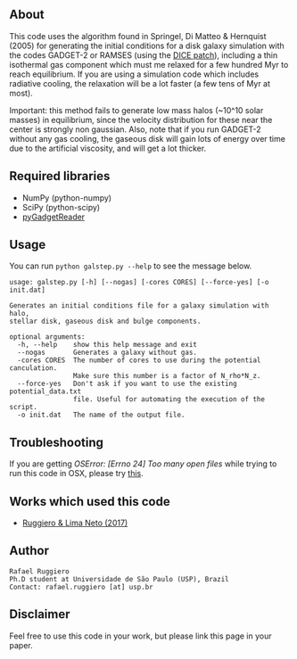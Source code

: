 ## About

This code uses the algorithm found in Springel, Di Matteo & Hernquist
(2005) for generating the initial conditions for a disk galaxy simulation
with the codes GADGET-2 or RAMSES (using the [DICE patch](https://bitbucket.org/vperret/dice/wiki/RAMSES%20simulation)), including a thin isothermal gas component which
must me relaxed for a few hundred Myr to reach equilibrium. If you are
using a simulation code which includes radiative cooling, the relaxation
will be a lot faster (a few tens of Myr at most).

Important: this method fails to generate low mass halos (~10^10 solar
masses) in equilibrium, since the velocity distribution for these near
the center is strongly non gaussian. Also, note that if you run GADGET-2
without any gas cooling, the gaseous disk will gain lots of energy over
time due to the artificial viscosity, and will get a lot thicker.


## Required libraries
 
* NumPy (python-numpy)
* SciPy (python-scipy)
* [pyGadgetReader](https://bitbucket.org/rthompson/pygadgetreader)


## Usage

You can run `python galstep.py --help` to see the message below. 

    usage: galstep.py [-h] [--nogas] [-cores CORES] [--force-yes] [-o init.dat]

    Generates an initial conditions file for a galaxy simulation with halo,
    stellar disk, gaseous disk and bulge components.

    optional arguments:
      -h, --help    show this help message and exit
      --nogas       Generates a galaxy without gas.
      -cores CORES  The number of cores to use during the potential canculation.
                    Make sure this number is a factor of N_rho*N_z.
      --force-yes   Don't ask if you want to use the existing potential_data.txt
                    file. Useful for automating the execution of the script.
      -o init.dat   The name of the output file.


## Troubleshooting

If you are getting *OSError: [Errno 24] Too many open files* while trying
to run this code in OSX, please try [this](https://superuser.com/questions/302754/increase-the-maximum-number-of-open-file-descriptors-in-snow-leopard/514049#514049).


## Works which used this code

* [Ruggiero & Lima Neto (2017)](http://adsabs.harvard.edu/cgi-bin/bib_query?arXiv:1703.08550)


## Author

    Rafael Ruggiero
    Ph.D student at Universidade de São Paulo (USP), Brazil
    Contact: rafael.ruggiero [at] usp.br


## Disclaimer

Feel free to use this code in your work, but please link this page
in your paper.
